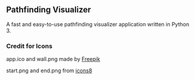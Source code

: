 ## Pathfinding Visualizer

A fast and easy-to-use pathfinding visualizer application written in Python 3.


### Credit for Icons

app.ico and wall.png made by [Freepik](https://www.flaticon.com/free-icon/path_2064135?term=path&page=1&position=34)

start.png and end.png from [icons8](icons8.com)
